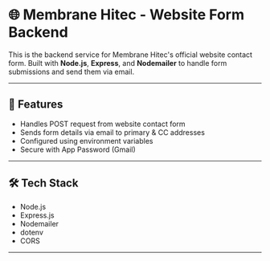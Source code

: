 # 🌐 Membrane Hitec - Website Form Backend

This is the backend service for Membrane Hitec's official website contact form. Built with **Node.js**, **Express**, and **Nodemailer** to handle form submissions and send them via email.

---

## 🚀 Features

- Handles POST request from website contact form
- Sends form details via email to primary & CC addresses
- Configured using environment variables
- Secure with App Password (Gmail)

---

## 🛠 Tech Stack

- Node.js
- Express.js
- Nodemailer
- dotenv
- CORS

---
